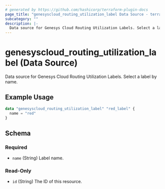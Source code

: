 ```yaml
---
# generated by https://github.com/hashicorp/terraform-plugin-docs
page_title: "genesyscloud_routing_utilization_label Data Source - terraform-provider-genesyscloud"
subcategory: ""
description: |-
  Data source for Genesys Cloud Routing Utilization Labels. Select a label by name.
---
```


# genesyscloud_routing_utilization_label (Data Source)

Data source for Genesys Cloud Routing Utilization Labels. Select a label by name.

## Example Usage

```terraform
data "genesyscloud_routing_utilization_label" "red_label" {
  name = "red"
}
```

<!-- schema generated by tfplugindocs -->
## Schema

### Required

- `name` (String) Label name.

### Read-Only

- `id` (String) The ID of this resource.
